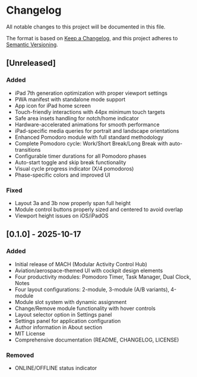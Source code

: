 # Changelog

All notable changes to this project will be documented in this file.

The format is based on [Keep a Changelog](https://keepachangelog.com/en/1.0.0/),
and this project adheres to [Semantic Versioning](https://semver.org/spec/v2.0.0.html).

## [Unreleased]

### Added
- iPad 7th generation optimization with proper viewport settings
- PWA manifest with standalone mode support
- App icon for iPad home screen
- Touch-friendly interactions with 44px minimum touch targets
- Safe area insets handling for notch/home indicator
- Hardware-accelerated animations for smooth performance
- iPad-specific media queries for portrait and landscape orientations
- Enhanced Pomodoro module with full standard methodology
- Complete Pomodoro cycle: Work/Short Break/Long Break with auto-transitions
- Configurable timer durations for all Pomodoro phases
- Auto-start toggle and skip break functionality
- Visual cycle progress indicator (X/4 pomodoros)
- Phase-specific colors and improved UI

### Fixed
- Layout 3a and 3b now properly span full height
- Module control buttons properly sized and centered to avoid overlap
- Viewport height issues on iOS/iPadOS

## [0.1.0] - 2025-10-17

### Added
- Initial release of MACH (Modular Activity Control Hub)
- Aviation/aerospace-themed UI with cockpit design elements
- Four productivity modules: Pomodoro Timer, Task Manager, Dual Clock, Notes
- Four layout configurations: 2-module, 3-module (A/B variants), 4-module
- Module slot system with dynamic assignment
- Change/Remove module functionality with hover controls
- Layout selector option in Settings panel
- Settings panel for application configuration
- Author information in About section
- MIT License
- Comprehensive documentation (README, CHANGELOG, LICENSE)

### Removed
- ONLINE/OFFLINE status indicator
